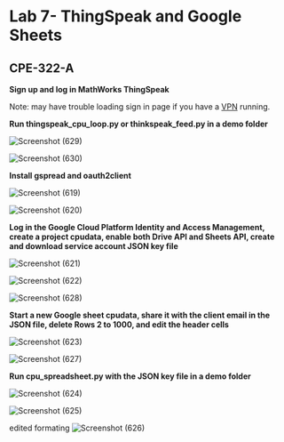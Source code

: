 # Lab 7- ThingSpeak and Google Sheets
## CPE-322-A

**Sign up and log in MathWorks ThingSpeak**

Note: may have trouble loading sign in page if you have a [VPN](https://en.wikipedia.org/wiki/VPN_service) running.

**Run thingspeak_cpu_loop.py or thinkspeak_feed.py in a demo folder**

![Screenshot (629)](https://user-images.githubusercontent.com/97755080/220673873-56cfbcb0-f568-4d29-9178-b92e958de63d.png)

![Screenshot (630)](https://user-images.githubusercontent.com/97755080/220674121-939d33ef-8d68-4878-ab6c-74834ea13b58.png)

**Install gspread and oauth2client**

![Screenshot (619)](https://user-images.githubusercontent.com/97755080/220477973-990ca79a-5c81-4112-889f-fa286c84fcc3.png)

![Screenshot (620)](https://user-images.githubusercontent.com/97755080/220477987-9bf97067-26b1-492f-804a-a2e91fd11a6b.png)

**Log in the Google Cloud Platform Identity and Access Management, create a project cpudata, enable both Drive API and Sheets API, create and download service account JSON key file**

![Screenshot (621)](https://user-images.githubusercontent.com/97755080/220481998-c924c5fc-5583-48f6-a889-2d7aea619a85.png)

![Screenshot (622)](https://user-images.githubusercontent.com/97755080/220482018-577eab05-77d8-43bb-bd01-40688016151d.png)

![Screenshot (628)](https://user-images.githubusercontent.com/97755080/220482075-e430f769-b2a3-424c-8438-95432a5be420.png)

**Start a new Google sheet cpudata, share it with the client email in the JSON file, delete Rows 2 to 1000, and edit the header cells**

![Screenshot (623)](https://user-images.githubusercontent.com/97755080/220481810-2b6a9f7c-cd86-4cb1-850e-92fceca9d316.png)

![Screenshot (627)](https://user-images.githubusercontent.com/97755080/220481866-e9237016-cc42-4b42-8f3c-9e33bfeaca66.png)

**Run cpu_spreadsheet.py with the JSON key file in a demo folder**

![Screenshot (624)](https://user-images.githubusercontent.com/97755080/220481897-f2118cd9-0a21-4a51-9913-0933f87a26d2.png)

![Screenshot (625)](https://user-images.githubusercontent.com/97755080/220481906-1bace674-5cd8-41bd-8099-4cfb733142a9.png)

edited formating 
![Screenshot (626)](https://user-images.githubusercontent.com/97755080/220481933-0b2aa584-27ff-4fdf-9e52-b1e159f064c3.png)
